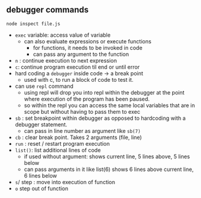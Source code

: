 ## debugger commands

```
node inspect file.js
```

- `exec` variable: access value of variable
  - can also evaluate expressions or execute functions
    - for functions, it needs to be invoked in code
    - can pass any argument to the function
- `n` : continue execution to next expression
- `c`: continue program execution til end or until error
- hard coding a `debugger` inside code -> a break point
  - used with c, to run a block of code to test it. 
- can use `repl` command
  - using repl will drop you into repl within the debugger at the point where execution of the program has been paused. 
  - so within the repl you can access the same local variables that are in scope but without having to pass them to exec
- `sb` : set breakpoint within debugger as opposed to hardcoding with a debugger statement. 
  - can pass in line number as argument like `sb(7)`
- `cb` : clear break point. Takes 2 arguments (file, line)
- `run` : reset / restart program execution
- `list()`: list additional lines of code
  - if used without argument: shows current line, 5 lines above, 5 lines below
  - can pass arguments in it like list(6) shows 6 lines above current line, 6 lines below
- `s`/ step : move into execution of function
- `o` step out of function

